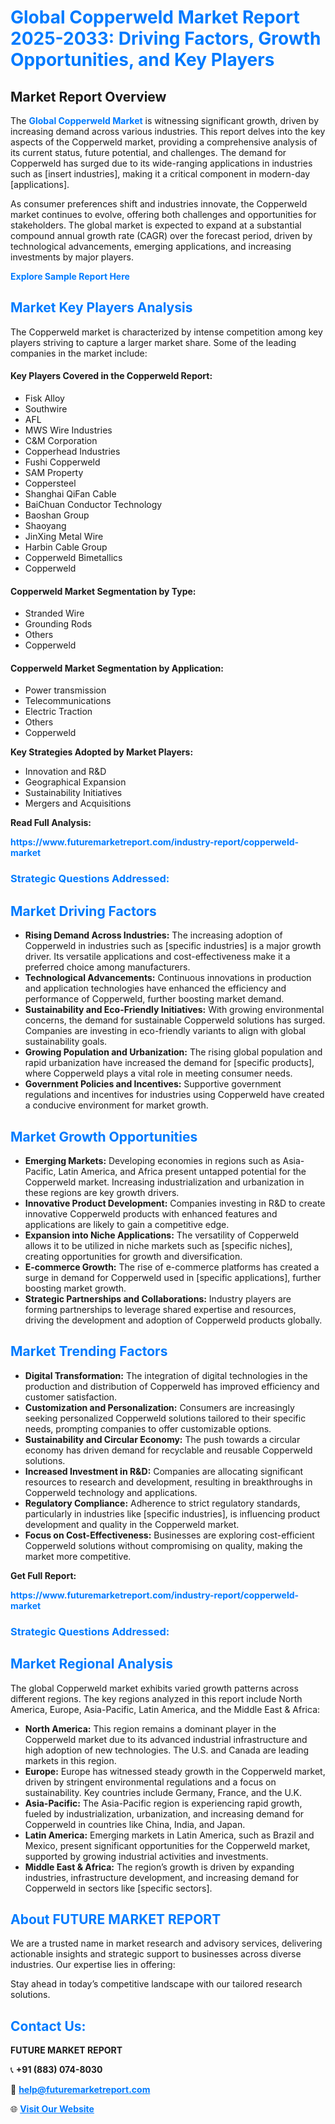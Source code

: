 <h1 style="color: #007BFF;">Global Copperweld Market Report 2025-2033: Driving Factors, Growth Opportunities, and Key Players</h1>

<section id="overview">
<h2>Market Report Overview</h2>
<p>The <a href="https://www.futuremarketreport.com/industry-report/copperweld-market" style="color: #007BFF; text-decoration: none;"><strong>Global Copperweld Market</strong></a> is witnessing significant growth, driven by increasing demand across various industries. This report delves into the key aspects of the Copperweld market, providing a comprehensive analysis of its current status, future potential, and challenges. The demand for Copperweld has surged due to its wide-ranging applications in industries such as [insert industries], making it a critical component in modern-day [applications].</p>
<p>As consumer preferences shift and industries innovate, the Copperweld market continues to evolve, offering both challenges and opportunities for stakeholders. The global market is expected to expand at a substantial compound annual growth rate (CAGR) over the forecast period, driven by technological advancements, emerging applications, and increasing investments by major players.</p>
</section>

<section id="overview">
<p><a href="https://www.futuremarketreport.com/request-sample/reportId=100630" style="color: #007BFF; text-decoration: none;"><strong>Explore Sample Report Here</strong></a></p>
</section>

<section id="key-players">
<h2 style="color: #007BFF;">Market Key Players Analysis</h2>
<p>The Copperweld market is characterized by intense competition among key players striving to capture a larger market share. Some of the leading companies in the market include:</p>
<h4>Key Players Covered in the Copperweld Report:</h4>
<ul><li>Fisk Alloy</li><li>Southwire</li><li>AFL</li><li>MWS Wire Industries</li><li>C&amp;M Corporation</li><li>Copperhead Industries</li><li>Fushi Copperweld</li><li>SAM Property</li><li>Coppersteel</li><li>Shanghai QiFan Cable</li><li>BaiChuan Conductor Technology</li><li>Baoshan Group</li><li>Shaoyang</li><li>JinXing Metal Wire</li><li>Harbin Cable Group</li><li>Copperweld Bimetallics</li><li>Copperweld</li></ul>
<h4>Copperweld Market Segmentation by Type:</h4>
<ul><li>Stranded Wire</li><li>Grounding Rods</li><li>Others</li><li>Copperweld</li></ul>

<h4>Copperweld Market Segmentation by Application:</h4>
<ul><li>Power transmission</li><li>Telecommunications</li><li>Electric Traction</li><li>Others</li><li>Copperweld</li></ul>
<p><strong>Key Strategies Adopted by Market Players:</strong></p>
<ul>
<li>Innovation and R&D</li>
<li>Geographical Expansion</li>
<li>Sustainability Initiatives</li>
<li>Mergers and Acquisitions</li>
</ul>
</section>

<section>
<p><strong>Read Full Analysis: </strong></p><a href="https://www.futuremarketreport.com/industry-report/copperweld-market" style="color: #007BFF; text-decoration: none;"><strong>https://www.futuremarketreport.com/industry-report/copperweld-market</strong></a>
<h3 style="color: #007BFF;">Strategic Questions Addressed:</h3>
</section>

<section id="driving-factors">
<h2 style="color: #007BFF;">Market Driving Factors</h2>
<ul>
<li><strong>Rising Demand Across Industries:</strong> The increasing adoption of Copperweld in industries such as [specific industries] is a major growth driver. Its versatile applications and cost-effectiveness make it a preferred choice among manufacturers.</li>
<li><strong>Technological Advancements:</strong> Continuous innovations in production and application technologies have enhanced the efficiency and performance of Copperweld, further boosting market demand.</li>
<li><strong>Sustainability and Eco-Friendly Initiatives:</strong> With growing environmental concerns, the demand for sustainable Copperweld solutions has surged. Companies are investing in eco-friendly variants to align with global sustainability goals.</li>
<li><strong>Growing Population and Urbanization:</strong> The rising global population and rapid urbanization have increased the demand for [specific products], where Copperweld plays a vital role in meeting consumer needs.</li>
<li><strong>Government Policies and Incentives:</strong> Supportive government regulations and incentives for industries using Copperweld have created a conducive environment for market growth.</li>
</ul>
</section>

<section id="growth-opportunities">
<h2 style="color: #007BFF;">Market Growth Opportunities</h2>
<ul>
<li><strong>Emerging Markets:</strong> Developing economies in regions such as Asia-Pacific, Latin America, and Africa present untapped potential for the Copperweld market. Increasing industrialization and urbanization in these regions are key growth drivers.</li>
<li><strong>Innovative Product Development:</strong> Companies investing in R&D to create innovative Copperweld products with enhanced features and applications are likely to gain a competitive edge.</li>
<li><strong>Expansion into Niche Applications:</strong> The versatility of Copperweld allows it to be utilized in niche markets such as [specific niches], creating opportunities for growth and diversification.</li>
<li><strong>E-commerce Growth:</strong> The rise of e-commerce platforms has created a surge in demand for Copperweld used in [specific applications], further boosting market growth.</li>
<li><strong>Strategic Partnerships and Collaborations:</strong> Industry players are forming partnerships to leverage shared expertise and resources, driving the development and adoption of Copperweld products globally.</li>
</ul>
</section>

<section id="trending-factors">
<h2 style="color: #007BFF;">Market Trending Factors</h2>
<ul>
<li><strong>Digital Transformation:</strong> The integration of digital technologies in the production and distribution of Copperweld has improved efficiency and customer satisfaction.</li>
<li><strong>Customization and Personalization:</strong> Consumers are increasingly seeking personalized Copperweld solutions tailored to their specific needs, prompting companies to offer customizable options.</li>
<li><strong>Sustainability and Circular Economy:</strong> The push towards a circular economy has driven demand for recyclable and reusable Copperweld solutions.</li>
<li><strong>Increased Investment in R&D:</strong> Companies are allocating significant resources to research and development, resulting in breakthroughs in Copperweld technology and applications.</li>
<li><strong>Regulatory Compliance:</strong> Adherence to strict regulatory standards, particularly in industries like [specific industries], is influencing product development and quality in the Copperweld market.</li>
<li><strong>Focus on Cost-Effectiveness:</strong> Businesses are exploring cost-efficient Copperweld solutions without compromising on quality, making the market more competitive.</li>
</ul>
</section>

<section>
<p><strong>Get Full Report: </strong></p><a href="https://www.futuremarketreport.com/industry-report/copperweld-market" style="color: #007BFF; text-decoration: none;"><strong>https://www.futuremarketreport.com/industry-report/copperweld-market</strong></a>
<h3 style="color: #007BFF;">Strategic Questions Addressed:</h3>
</section>


<section id="regional-analysis">
<h2 style="color: #007BFF;">Market Regional Analysis</h2>
<p>The global Copperweld market exhibits varied growth patterns across different regions. The key regions analyzed in this report include North America, Europe, Asia-Pacific, Latin America, and the Middle East & Africa:</p>
<ul>
<li><strong>North America:</strong> This region remains a dominant player in the Copperweld market due to its advanced industrial infrastructure and high adoption of new technologies. The U.S. and Canada are leading markets in this region.</li>
<li><strong>Europe:</strong> Europe has witnessed steady growth in the Copperweld market, driven by stringent environmental regulations and a focus on sustainability. Key countries include Germany, France, and the U.K.</li>
<li><strong>Asia-Pacific:</strong> The Asia-Pacific region is experiencing rapid growth, fueled by industrialization, urbanization, and increasing demand for Copperweld in countries like China, India, and Japan.</li>
<li><strong>Latin America:</strong> Emerging markets in Latin America, such as Brazil and Mexico, present significant opportunities for the Copperweld market, supported by growing industrial activities and investments.</li>
<li><strong>Middle East & Africa:</strong> The region’s growth is driven by expanding industries, infrastructure development, and increasing demand for Copperweld in sectors like [specific sectors].</li>
</ul>
</section>

<footer>
<h2 style="color: #007BFF;">About FUTURE MARKET REPORT</h2>
<p>We are a trusted name in market research and advisory services, delivering actionable insights and strategic support to businesses across diverse industries. Our expertise lies in offering:</p>

<p>Stay ahead in today’s competitive landscape with our tailored research solutions.</p>

<h2 style="color: #007BFF;">Contact Us:</h2>
<p><strong>FUTURE MARKET REPORT</strong></p>
<p>📞 <strong>+91 (883) 074-8030</strong></p>
<p>📧 <strong><a href="mailto:help@futuremarketreport.com" style="color: #007BFF;">help@futuremarketreport.com</a></strong></p>
<p>🌐 <strong><a href="https://www.futuremarketreport.com/" style="color: #007BFF;">Visit Our Website</a></strong></p>
</footer>